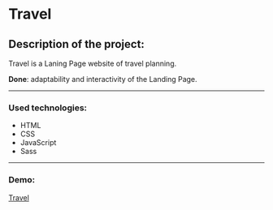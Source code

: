 # Travel

## Description of the project:

Travel is a Laning Page website of travel planning.

**Done**: adaptability and interactivity of the Landing Page.

---

### Used technologies:

- HTML
- CSS
- JavaScript
- Sass

---

### Demo:

[Travel](https://rolling-scopes-school.github.io/pshigotskaya26-JSFEPRESCHOOL2022Q2/travel/)

